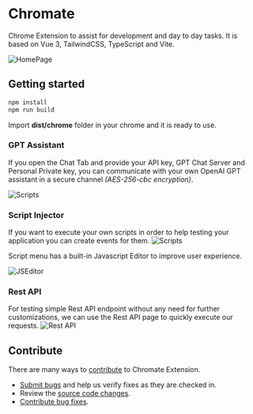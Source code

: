 # Chromate

Chrome Extension to assist for development and day to day tasks. It is based on Vue 3, TailwindCSS, TypeScript and Vite.

![HomePage](./docs/home.png)

## Getting started

```bash
npm install
npm run build
```

Import **dist/chrome** folder in your chrome and it is ready to use.

### GPT Assistant
If you open the Chat Tab and provide your API key, GPT Chat Server and Personal Private key, you can communicate with
your own OpenAI GPT assistant in a secure channel _(AES-256-cbc encryption)_.

![Scripts](./docs/chat.png)

### Script Injector
If you want to execute your own scripts in order to help testing your application you can create events for them.
![Scripts](./docs/scripts.png)


Script menu has a built-in Javascript Editor to improve user experience.

![JSEditor](./docs/editor.png)

### Rest API
For testing simple Rest API endpoint without any need for further customizations, we can use the Rest API page to
quickly execute our requests.
![Rest API](./docs/rest_api.png)


## Contribute

There are many ways to [contribute](./CONTRIBUTING.md) to Chromate Extension.
* [Submit bugs](https://github.com/entroped/quick-chat-api-client/issues) and help us verify fixes as they are checked in.
* Review the [source code changes](https://github.com/entroped/quick-chat-api-client/pulls).
* [Contribute bug fixes](https://github.com/entroped/quick-chat-api-client/blob/main/CONTRIBUTING.md).


